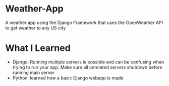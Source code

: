 # Weather-App
A weather app using the Django Framework that uses the OpenWeather API to get weather to any US city  

# What I Learned  
* Django: Running multiple servers is possible and can be confusing when trying to run your app. Make sure all unrelated servers shutdown before running main server
* Python: learned how a basic Django webapp is made

